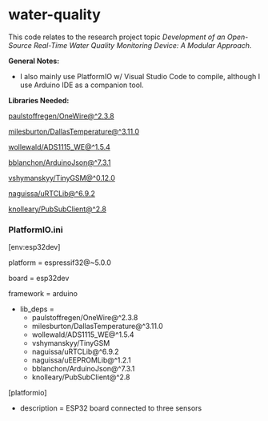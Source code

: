 # water-quality
 
 This code relates to the research project topic _Development of an Open-Source Real-Time Water Quality Monitoring Device: A Modular Approach_.

 **General Notes:**

 - I also mainly use PlatformIO w/ Visual Studio Code to compile,
 although I use Arduino IDE as a companion tool.

**Libraries Needed:**
	
 [paulstoffregen/OneWire@^2.3.8](https://registry.platformio.org/libraries/paulstoffregen/OneWire)
 
 [milesburton/DallasTemperature@^3.11.0](https://registry.platformio.org/libraries/milesburton/DallasTemperature)
	
 [wollewald/ADS1115_WE@^1.5.4](https://registry.platformio.org/libraries/wollewald/ADS1115_WE)
 
 [bblanchon/ArduinoJson@^7.3.1](https://registry.platformio.org/libraries/bblanchon/ArduinoJson)

 [vshymanskyy/TinyGSM@^0.12.0](https://registry.platformio.org/libraries/vshymanskyy/TinyGSM)

 [naguissa/uRTCLib@^6.9.2](https://registry.platformio.org/libraries/naguissa/uRTCLib/installation)

 [knolleary/PubSubClient@^2.8](https://registry.platformio.org/libraries/knolleary/PubSubClient/installation)


### PlatformIO.ini

[env:esp32dev]

platform = espressif32@~5.0.0

board = esp32dev

framework = arduino

- lib_deps = 
	- paulstoffregen/OneWire@^2.3.8
	- milesburton/DallasTemperature@^3.11.0
	- wollewald/ADS1115_WE@^1.5.4
	- vshymanskyy/TinyGSM
	- naguissa/uRTCLib@^6.9.2
	- naguissa/uEEPROMLib@^1.2.1
	- bblanchon/ArduinoJson@^7.3.1
	- knolleary/PubSubClient@^2.8

[platformio]

- description = ESP32 board connected to three sensors
 

